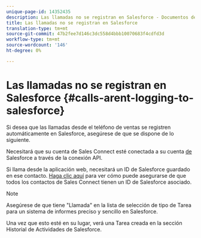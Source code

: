 ```yaml
---
unique-page-id: 14352435
description: Las llamadas no se registran en Salesforce - Documentos de marketing - Documentación del producto
title: Las llamadas no se registran en Salesforce
translation-type: tm+mt
source-git-commit: 47b2fee7d146c3dc558d4bbb10070683f4cdfd3d
workflow-type: tm+mt
source-wordcount: '146'
ht-degree: 0%

---
```



# Las llamadas no se registran en Salesforce {#calls-arent-logging-to-salesforce}

Si desea que las llamadas desde el teléfono de ventas se registren automáticamente en Salesforce, asegúrese de que se dispone de lo siguiente.

Necesitará que su cuenta de Sales Connect esté conectada a su cuenta [de](http://docs.marketo.com/x/q4LS) Salesforce a través de la conexión API.

Si llama desde la aplicación [](http://toutapp.com/login)web, necesitará un ID de Salesforce guardado en ese contacto. [Haga clic aquí](http://docs.marketo.com/x/G4PS) para ver cómo puede asegurarse de que todos los contactos de Sales Connect tienen un ID de Salesforce asociado.

>[!NOTE]
>
>Asegúrese de que tiene &quot;Llamada&quot; en la lista de selección de tipo de Tarea para un sistema de informes preciso y sencillo en Salesforce.

Una vez que esto esté en su lugar, verá una Tarea creada en la sección Historial de Actividades de Salesforce.

